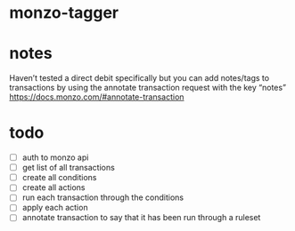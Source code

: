 # monzo-tagger

# notes

Haven’t tested a direct debit specifically but you can add notes/tags to transactions by using the annotate transaction request with the key “notes”
https://docs.monzo.com/#annotate-transaction

# todo

- [ ] auth to monzo api
- [ ] get list of all transactions
- [ ] create all conditions
- [ ] create all actions
- [ ] run each transaction through the conditions
- [ ] apply each action
- [ ] annotate transaction to say that it has been run through a ruleset
